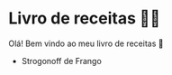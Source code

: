 # Livro de receitas :man_cook:



Olá! Bem vindo ao meu livro de receitas :wave:

- Strogonoff de Frango

 